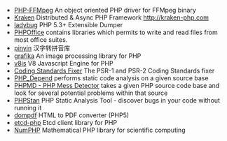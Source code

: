 * [PHP-FFMpeg](https://github.com/PHP-FFMpeg/PHP-FFMpeg) An object oriented PHP driver for FFMpeg binary
* [Kraken](https://github.com/kraken-php/kraken) Distributed & Async PHP Framework http://kraken-php.com
* [ladybug](https://github.com/raulfraile/ladybug) PHP 5.3+ Extensible Dumper
* [PHPOffice](http://phpoffice.github.io/) contains libraries which permits to write and read files from most office suites.
* [pinyin](http://overtrue.me/pinyin/) 汉字转拼音库
* [grafika](https://kosinix.github.io/grafika) An image processing library for PHP
* [v8js](https://github.com/phpv8/v8js) V8 Javascript Engine for PHP
* [Coding Standards Fixer](http://cs.sensiolabs.org/) The PSR-1 and PSR-2 Coding Standards fixer
* [PHP_Depend](https://pdepend.org/) performs static code analysis on a given source base
* [PHPMD - PHP Mess Detector](https://phpmd.org/) takes a given PHP source code base and look for several potential problems within that source
* [PHPStan](https://github.com/phpstan/phpstan) PHP Static Analysis Tool - discover bugs in your code without running it
* [dompdf](https://github.com/dompdf/dompdf) HTML to PDF converter (PHP5)
* [etcd-php](https://github.com/linkorb/etcd-php) Etcd client library for PHP
* [NumPHP](https://numphp.org/) Mathematical PHP library for scientific computing
